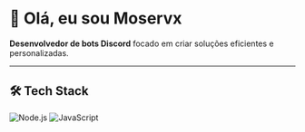 # 👋 Olá, eu sou Moservx

**Desenvolvedor de bots Discord** focado em criar soluções eficientes e personalizadas.

---

## 🛠️ Tech Stack

![Node.js](https://img.shields.io/badge/Node.js-000000?style=for-the-badge&logo=node.js&logoColor=white)
![JavaScript](https://img.shields.io/badge/JavaScript-000000?style=for-the-badge&logo=javascript&logoColor=white)
